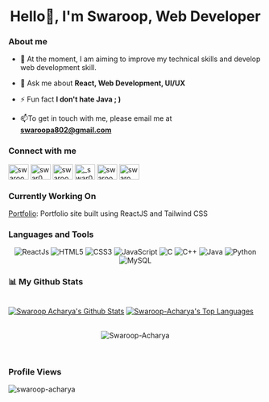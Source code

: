 


 
<h1 align="center">Hello👋, I'm Swaroop, Web Developer</h1>
<!-- <img align="right" alt="Coding" width="250" src="https://repository-images.githubusercontent.com/462900780/0a10af70-6cbf-46df-9071-0ff586a3b1d6"> -->


<h3>About me</h3>

- 🌱 At the moment, I am aiming to improve my technical skills and develop web development skill.

- 💬 Ask me about **React, Web Development, UI/UX**

- ⚡ Fun fact **I don't hate Java ; )**
- 📫To get in touch with me, please email me at **swaroopa802@gmail.com**




<h3 align="left">Connect with me</h3>
<p align="left">
<a href="https://codepen.io/swaroop-acharya" target="blank"><img align="center" src="https://raw.githubusercontent.com/rahuldkjain/github-profile-readme-generator/master/src/images/icons/Social/codepen.svg" alt="swaroop-acharya" height="30" width="40" /></a>
<a href="https://twitter.com/swar0_op" target="blank"><img align="center" src="https://raw.githubusercontent.com/rahuldkjain/github-profile-readme-generator/master/src/images/icons/Social/twitter.svg" alt="swar0_op" height="30" width="40" /></a>
<a href="https://linkedin.com/in/swaroop-acharya-55b8b5223" target="blank"><img align="center" src="https://raw.githubusercontent.com/rahuldkjain/github-profile-readme-generator/master/src/images/icons/Social/linked-in-alt.svg" alt="swaroop-acharya-55b8b5223" height="30" width="40" /></a>
<a href="https://instagram.com/_swar0_0p" target="blank"><img align="center" src="https://raw.githubusercontent.com/rahuldkjain/github-profile-readme-generator/master/src/images/icons/Social/instagram.svg" alt="_swar0_0p" height="30" width="40" /></a>
<a href="https://www.hackerrank.com/swarooplearns" target="blank"><img align="center" src="https://raw.githubusercontent.com/rahuldkjain/github-profile-readme-generator/master/src/images/icons/Social/hackerrank.svg" alt="swarooplearns" height="30" width="40" /></a>
<a href="https://www.leetcode.com/swaro_op" target="blank"><img align="center" src="https://raw.githubusercontent.com/rahuldkjain/github-profile-readme-generator/master/src/images/icons/Social/leet-code.svg" alt="swaro_op" height="30" width="40" /></a>
</p>

<h3>Currently Working On</h3>
<a href="https://www.google.com" target="_blank">Portfolio</a>: Portfolio site built using ReactJS and Tailwind CSS


<h3 align="left">Languages and Tools</h3>
<p align="center">
   <img alt="ReactJs" src="https://img.shields.io/badge/React-20232A?style=for-the-badge&logo=react&logoColor=61DAFB" />
 <img alt="HTML5" src="https://img.shields.io/badge/html5-%23E34F26.svg?&style=for-the-badge&logo=html5&logoColor=white" />
 <img alt="CSS3" src="https://img.shields.io/badge/css3-%231572B6.svg?&style=for-the-badge&logo=css3&logoColor=white" />
 <img alt="JavaScript" src="https://img.shields.io/badge/javascript-%23323330.svg?&style=for-the-badge&logo=javascript&logoColor=%23F7DF1E" />
 <img alt="C" src="https://img.shields.io/badge/c-%2300599C.svg?&style=for-the-badge&logo=c&logoColor=white" />
 <img alt="C++" src="https://img.shields.io/badge/c++-%2300599C.svg?&style=for-the-badge&logo=c%2B%2B&ogoColor=white" />
 <img alt="Java" src="https://img.shields.io/badge/java-%23ED8B00.svg?&style=for-the-badge&logo=java&logoColor=white" />
 <img alt="Python" src="https://img.shields.io/badge/python-%2314354C.svg?style=for-the-badge&logo=python&logoColor=white" />
<!--    <img alt="Python" src="https://img.shields.io/badge/nodejs-%2314354C.svg?style=for-the-badge&logo=nodejs&logoColor=white" /> -->
 <img alt="MySQL" src="https://img.shields.io/badge/MySQL-00000F?style=for-the-badge&logo=mysql&logoColor=white" />
 
<!--  <img alt="VS Code" src="https://img.shields.io/badge/Visual_Studio_Code-0078D4?style=for-the-badge&logo=visual%20studio%20code&logoColor=white" /> -->
 
 </p>
<h3> 📊 My Github Stats</h3>
  <br/>
    <a href="https://github.com/Swaroop-Acharya/github-readme-stats"><img alt="Swaroop Acharya's Github Stats" src="https://github-readme-stats.vercel.app/api?username=Swaroop-Acharya&show_icons=true&count_private=true&theme=react&hide_border=true&bg_color=0D1117" /></a>
  <a href="https://github.com/Swaroop-Acharya/github-readme-stats"><img alt="Swaroop-Acharya's Top Languages" src="https://github-readme-stats.vercel.app/api/top-langs/?username=Swaroop-Acharya&langs_count=8&count_private=true&layout=compact&theme=react&hide_border=true&bg_color=0D1117" /></a>
  <br/>
  
  
  <br/>
  <div align="center">
<p><img align="center" src="https://github-readme-streak-stats.herokuapp.com/?user=Swaroop-Acharya&theme=react" alt="Swaroop-Acharya"/></p>
  </div>
<br/>

<h3>Profile Views</h3>
<p align="left"> <img src="https://komarev.com/ghpvc/?username=swaroop-acharya&label=Profile%20views&color=0e75b6&style=flat" alt="swaroop-acharya" /> </p>
